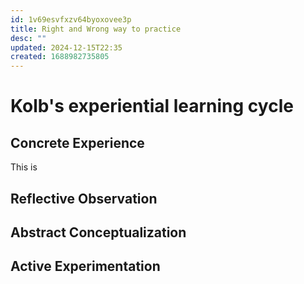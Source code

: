 ```yaml
---
id: 1v69esvfxzv64byoxovee3p
title: Right and Wrong way to practice
desc: ""
updated: 2024-12-15T22:35
created: 1688982735805
---
```

# Kolb's  experiential learning cycle

## Concrete Experience

This is 

## Reflective Observation

## Abstract Conceptualization

## Active Experimentation

